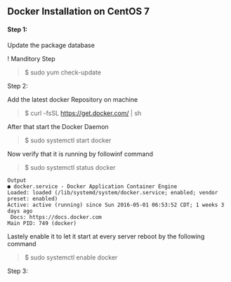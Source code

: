 ## Docker Installation on CentOS 7

#### Step 1: 
Update the package database

! Manditory Step

> $ sudo yum check-update

Step 2:

Add the latest docker Repository on machine

>$ curl -fsSL https://get.docker.com/ | sh

After that start the Docker Daemon

> $ sudo systemctl start docker

Now verify that it is running by followinf command

>$ sudo systemctl status docker


    Output
    ● docker.service - Docker Application Container Engine
    Loaded: loaded (/lib/systemd/system/docker.service; enabled; vendor preset: enabled)
    Active: active (running) since Sun 2016-05-01 06:53:52 CDT; 1 weeks 3 days ago
     Docs: https://docs.docker.com
    Main PID: 749 (docker)


Lastely enable it to let it start at every server reboot by the following command

> $ sudo systemctl enable docker

Step 3:

